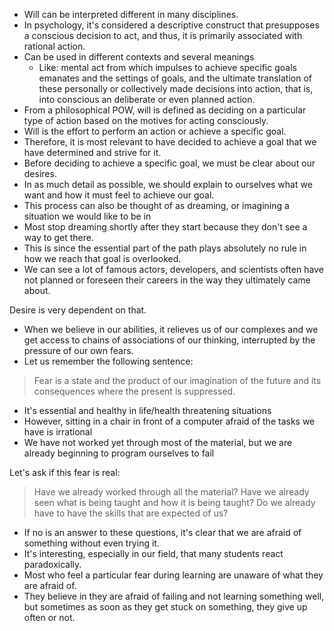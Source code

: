 - Will can be interpreted different in many disciplines.
- In psychology, it's considered a descriptive construct that presupposes a conscious decision to act, and thus, it is primarily associated with rational action.
- Can be used in different contexts and several meanings
	- Like: mental act from which impulses to achieve specific goals emanates and the settings of goals, and the ultimate translation of these personally or collectively made decisions into action, that is, into conscious an deliberate or even planned action.
-  From a philosophical POW, will is defined as deciding on a particular type of action based on the motives for acting consciously.
- Will is the effort to perform an action or achieve a specific goal.
- Therefore, it is most relevant to have decided to achieve a goal that we have determined and strive for it.
- Before deciding to achieve a specific goal, we must be clear about our desires.
- In as much detail as possible, we should explain to ourselves what we want and how it must feel to achieve our goal. 
- This process can also be thought of as dreaming, or imagining a situation we would like to be in
- Most stop dreaming shortly after they start because they don't see a way to get there.
- This is since the essential part of the path plays absolutely no rule in how we reach that goal is overlooked.
- We can see a lot of famous actors, developers, and scientists often have not planned or foreseen their careers in the way they ultimately came about.


Desire is very dependent on that.
- When we believe in our abilities, it relieves us of our complexes and we get access to chains of associations of our thinking, interrupted by the pressure of our own fears.
- Let us remember the following sentence:

> Fear is a state and the product of our imagination of the future and its consequences where the present is suppressed.

- It's essential and healthy in life/health threatening situations
- However, sitting in a chair in front of a computer afraid of the tasks we have is irrational
- We have not worked yet through most of the material, but we are already beginning to program ourselves to fail

Let's ask if this fear is real:

> Have we already worked through all the material?
   Have we already seen what is being taught and how it is being taught?
   Do we already have to have the skills that are expected of us?

- If no is an answer to these questions, it's clear that we are afraid of something without even trying it.
- It's interesting, especially in our field, that many students react paradoxically.
- Most who feel a particular fear during learning are unaware of what they are afraid of.
- They believe in they are afraid of failing and not learning something well, but sometimes as soon as they get stuck on something, they give up often or not.